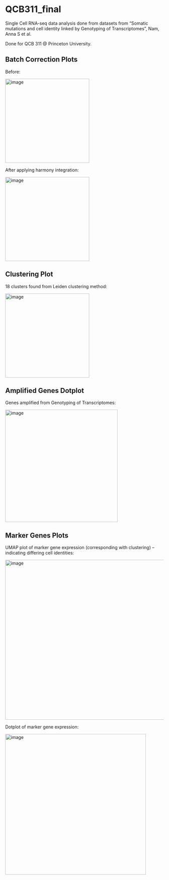 # QCB311_final
Single Cell RNA-seq data analysis done from datasets from “Somatic mutations and cell identity linked by Genotyping of Transcriptomes”, Nam, Anna S et al. 

Done for QCB 311 @ Princeton University.

## Batch Correction Plots
Before:

<img width="267" alt="image" src="https://github.com/cooperkoers/QCB311_final/assets/133537769/5715e9d8-57c4-4405-b757-a0dc901b7824">

After applying harmony integration:

<img width="267" alt="image" src="https://github.com/cooperkoers/QCB311_final/assets/133537769/418c730c-1bb2-4699-a0d5-7941bfc7b320">

## Clustering Plot
18 clusters found from Leiden clustering method:

<img width="267" alt="image" src="https://github.com/cooperkoers/QCB311_final/assets/133537769/3aec188d-1ab6-4857-8bb3-015412b65d90">

## Amplified Genes Dotplot
Genes amplified from Genotyping of Transcriptomes:

<img width="357" alt="image" src="https://github.com/cooperkoers/QCB311_final/assets/133537769/f57fda97-2594-40b1-8b62-298e1cb6b99c">

## Marker Genes Plots
UMAP plot of marker gene expression (corresponding with clustering) – indicating differing cell identities:

<img width="508" alt="image" src="https://github.com/cooperkoers/QCB311_final/assets/133537769/2d2fa4b2-0a01-4d7d-a284-ac210e44da06">

Dotplot of marker gene expression:

<img width="447" alt="image" src="https://github.com/cooperkoers/QCB311_final/assets/133537769/8162dc98-5a17-4ebf-b9be-97de771c1ef4">
